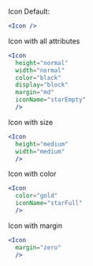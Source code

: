 Icon Default: 

```jsx
<Icon />
```

Icon with all attributes
```jsx
<Icon
  height="normal"
  width="normal"
  color="black"
  display="block"
  margin="md"
  iconName="starEmpty"
  />
```

Icon with size
```jsx
<Icon
  height="medium"
  width="medium"
  />
```

Icon with color
```jsx
<Icon
  color="gold"
  iconName="starFull"
  />
```

Icon with margin
```jsx
<Icon
  margin="zero"
  />
```